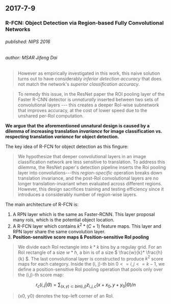 ## 2017-7-9
### R-FCN: Object Detection via Region-based Fully Convolutional Networks
###### published: NIPS 2016
###### author: MSAR Jifeng Dai
> However as empirically investigated in this work, this naive solution turns out to have considerably *inferior detection accuracy* that does not match the network's *superior classification accuracy*.

> To remedy this issue, in the ResNet paper the ROI pooling layer of the Faster R-CNN detector is *unnaturally* inserted between two sets of convolutional layers --- this creates a deeper RoI-wise subnetwork that improves accuracy, at the cost of lower speed due to the unshared per-RoI computation.

**We argue that the aforementioned unnatural design is caused by a dilemma of increasing translation *invariance* for image classification vs. respecting translation *variance* for object detection.**

The key idea of R-FCN for object detection as this fingure:


> We hypothesize that deeper convolutional layers in an image classification network are less sensitive to translation. To address this dilemma, the ResNet paper's detection pipeline inserts the Roi pooling layer into convolutions---this *region-specific* operation breaks down translation invariance, and the post-RoI convolutional layers are no longer translation-invariant when evaluated across different regions. However, this design sacrifices training and testing efficiency since it introduces a considerably number of region-wise layers.

The main architecture of R-FCN is:
1. A RPN layer which is the same as Faster-RCNN. This layer proposal many rois, which is the potential object location.
2. A R-FCN layer which contains $k^2*(C+1)$ feature maps. This layer and RPN layer share the same convolution layer.
3. **Position-sensitive score maps & Position-sensitive RoI pooling**
> We divide each RoI rectangle into $k*k$ bins by a regulay grid. For an RoI rectangle of a size $w*h$, a bin is of a size $ \frac{w}{k}* \frac{h}{k} $. The last convolutional layer is constructed to produce $k^2$ score maps for each category. Inside the (i, j)-th bin $0<=i,j<=k-1$, we define a position-sensitive RoI pooling operation that pools only over the (i,j)-th score map:

$$
r_c(i,j|\Theta) = \sum_{(x,y)\subset{bin(i,j)}}z_{i,j,c}(x+x_0, y+y_0|\Theta)/n
$$

> (x0, y0) denotes the top-left corner of an RoI.
